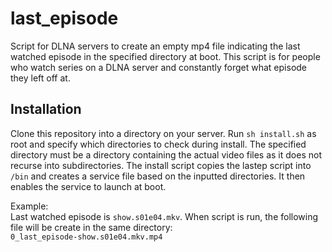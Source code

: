 # last_episode
Script for DLNA servers to create an empty mp4 file indicating the last watched episode in the specified directory at boot. This script is for people who watch series on a DLNA server and constantly forget what episode they left off at.  
  
## Installation
Clone this repository into a directory on your server. Run `sh install.sh` as root and specify which directories to check during install. The specified directory must be a directory containing the actual video files as it does not recurse into subdirectories. The install script copies the lastep script into `/bin` and creates a service file based on the inputted directories. It then enables the service to launch at boot.  
  
Example:  
Last watched episode is `show.s01e04.mkv`. When script is run, the following file will be create in the same directory:  
`0_last_episode-show.s01e04.mkv.mp4`
